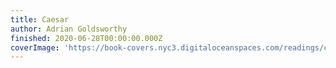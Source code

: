 ```yaml
---
title: Caesar
author: Adrian Goldsworthy
finished: 2020-06-28T00:00:00.000Z
coverImage: 'https://book-covers.nyc3.digitaloceanspaces.com/readings/caesar-01.jpg'
---
```

